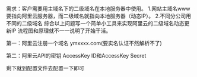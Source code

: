 需求：客户需要用主域名下的二级域名在本地服务器中使用。 
	 1.网站主域名www要指向阿里云服务器，而二级域名就指向本地服务器（动态IP）。
	 2.不同分公司用不同的二级域名
综合以上问题写一个简单小工具来实现阿里云的二级域名动态更新IP
流程图和原理就不一一说明了开始干活。

第一：阿里云注册一个域名 ymxxxx.com(要实名认证不然解析不了)

第二：阿里云API的密钥   AccessKey ID和AccessKey Secret

剩下就到配置文件去配置一下即可



